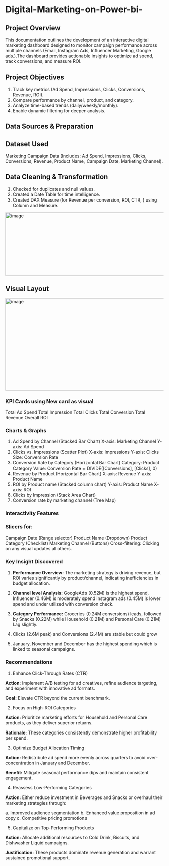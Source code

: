 # Digital-Marketing-on-Power-bi-
## Project Overview
This documentation outlines the development of an interactive digital marketing dashboard designed to monitor campaign performance across multiple channels (Email, Instagram Ads, Influencer Marketing, Google ads.).The dashboard provides actionable insights to optimize ad spend, track conversions, and measure ROI.
## Project Objectives
1. Track key metrics (Ad Spend, Impressions, Clicks, Conversions, Revenue, ROI).
2. Compare performance by channel, product, and category.
3. Analyze time-based trends (daily/weekly/monthly).
4. Enable dynamic filtering for deeper analysis.

## Data Sources & Preparation
## Dataset Used
Marketing Campaign Data (Includes: Ad Spend, Impressions, Clicks, Conversions, Revenue, Product Name, Campaign Date, Marketing Channel).
## Data Cleaning & Transformation
1. Checked for duplicates and null values.
2. Created a Date Table for time intelligence.
3. Created DAX Measure (for Revenue per conversion, ROI, CTR, ) using Column and Measure.

<img width="508" height="201" alt="image" src="https://github.com/user-attachments/assets/1d702f47-3977-4ccd-813c-39549a854332" />


## Visual Layout

<img width="509" height="294" alt="image" src="https://github.com/user-attachments/assets/32354a93-25c0-42ba-bea3-055853964340" />


### KPI Cards using New card as visual
Total Ad Spend
Total Impression
Total Clicks
Total Conversion
Total Revenue
Overall ROI
### Charts & Graphs
1. Ad Spend by Channel (Stacked Bar Chart)
X-axis: Marketing Channel
Y-axis: Ad Spend
2. Clicks vs. Impressions (Scatter Plot)
X-axis: Impressions
Y-axis: Clicks
Size: Conversion Rate
3. Conversion Rate by Category (Horizontal Bar Chart)
Category: Product Category
Value: Conversion Rate = DIVIDE([Conversions], [Clicks], 0)
4. Revenue by Product (Horizontal Bar Chart)
X-axis: Revenue
Y-axis: Product Name
5. ROI by Product name (Stacked column chart)
Y-axis: Product Name
X-axis: ROI
6. Clicks by Impression (Stack Area Chart)
7. Conversion rate by marketing channel (Tree Map)
 ### Interactivity Features
### Slicers for:
Campaign Date (Range selector)
Product Name (Dropdown)
Product Category (Checklist)
Marketing Channel (Buttons)
Cross-filtering: Clicking on any visual updates all others.
### Key Insight Discovered

1. **Performance Overview:** The marketing strategy is driving revenue, but ROI varies significantly by product/channel, indicating inefficiencies in budget allocation.

2. **Channel level Analysis:** GoogleAds (0.52M) is the highest spend, Influencer (0.46M) is moderately spend  instagram ads (0.45M) is lower spend and under utilized with conversion check.

3. **Category Performance:** Groceries (0.24M conversions) leads, followed by Snacks (0.22M) while Household (0.21M) and Personal Care (0.21M) l.ag slightly.

4. Clicks (2.6M peak) and Conversions (2.4M) are stable but could grow

5. January, November and December has the highest spending which is linked to seasonal campaigns.

### Recommendations
1. Enhance Click-Through Rates (CTR)

**Action:** Implement A/B testing for ad creatives, refine audience targeting, and experiment with innovative ad formats.

**Goal:** Elevate CTR beyond the current benchmark.

2. Focus on High-ROI Categories

**Action:** Prioritize marketing efforts for Household and Personal Care products, as they deliver superior returns.

**Rationale:** These categories consistently demonstrate higher profitability per spend.

3. Optimize Budget Allocation Timing

**Action:** Redistribute ad spend more evenly across quarters to avoid over-concentration in January and December.

**Benefit:** Mitigate seasonal performance dips and maintain consistent engagement.

4. Reassess Low-Performing Categories

**Action:** Either reduce investment in Beverages and Snacks or overhaul their marketing strategies through:

a. Improved audience segmentation
b. Enhanced value proposition in ad copy
c. Competitive pricing promotions

5. Capitalize on Top-Performing Products

**Action:** Allocate additional resources to Cold Drink, Biscuits, and Dishwasher Liquid campaigns.

**Justification:** These products dominate revenue generation and warrant sustained promotional support.







